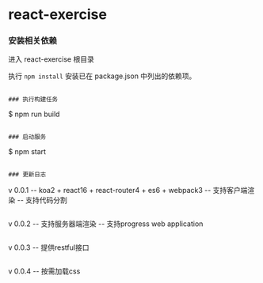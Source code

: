 
# react-exercise

### 安装相关依赖

进入 react-exercise 根目录

执行 `npm install` 安装已在 package.json 中列出的依赖项。
```

### 执行构建任务
```
$ npm run build
```

### 启动服务
```
$ npm start
```

### 更新日志
```
v 0.0.1
-- koa2 + react16 + react-router4 + es6 + webpack3
-- 支持客户端渲染
-- 支持代码分割
```
```
v 0.0.2
-- 支持服务器端渲染
-- 支持progress web application
```
```
v 0.0.3
-- 提供restful接口
```
```
v 0.0.4
-- 按需加载css
```



